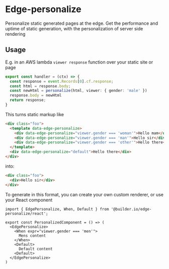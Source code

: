 # Edge-personalize

Personalize static generated pages at the edge. Get the performance and uptime of static
generation, with the personalization of server side rendering

## Usage

E.g. in an AWS lambda `viewer response` function over your static site or page

```ts
export const handler = (ctx) => {
  const response = event.Records[0].cf.response;
  const html = response.body;
  const newHtml = personalize(html, viewer: { gender: 'male' })
  response.body = newHtml
  return response;
}
```

This turns static markup like

```html
<div class="foo">
  <template data-edge-personalize>
    <div data-edge-personalize="viewer.gender === 'woman'">Hello mam</div>
    <div data-edge-personalize="viewer.gender === 'man'">Hello sir</div>
    <div data-edge-personalize="viewer.gender === 'other'">Hello there</div>
  </template>
  <div data-edge-personalize="default">Hello there</div>
</div>
```

into:

```html
<div class="foo">
  <div>Hello sir</div>
</div>
```

To generate in this format, you can create your own custom renderer, or use your React component

```tsx
import { EdgePersonalize, When, Default } from '@builder.io/edge-personalize/react';

export const PersonalizedComponent = () => (
  <EdgePersonalize>
    <When expr="viewer.gender === 'men'">
      Mens content
    </When>
    <Default>
      Default content
    <Default>
  </EdgePersonalize>
)
```
